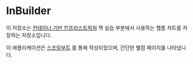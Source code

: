 # InBuilder
이 저장소는 [컨테이너 기반 인프라스트럭처](https://yes24.com) 책 실습 부분에서 사용하는 헬름 차트를 저장하는 저장소입니다.

이 애플리케이션은 [스프링부트](https://spring.io) 를 통해 작성되었으며, 간단한 웰컴 페이지를 나타냅니다.
